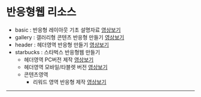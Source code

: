 # 반응형웹 리소스
- basic : 반응형 레이아웃 기초 설명자료 [영상보기](https://youtu.be/97Ij0IRR__s)
- gallery : 갤러리형 콘텐츠 반응형 만들기 [영상보기](https://youtu.be/hW9Els50rmk)
- header : 헤더영역 반응형 만들기 [영상보기](https://youtu.be/3OCtVllB1k4)
- starbucks : 스타벅스 반응형웹 만들기
  - 헤더영역 PC버전 제작 [영상보기](https://youtu.be/v_bxMmHQLLg)
  - 헤더영역 모바일/타블렛 버전 [영상보기](https://youtu.be/2Ke7HUyc8pM)
  - 콘텐츠영역
    - 리워드 영역 반응형 제작 [영상보기](https://youtu.be/2IMKc8aYph8)
***
